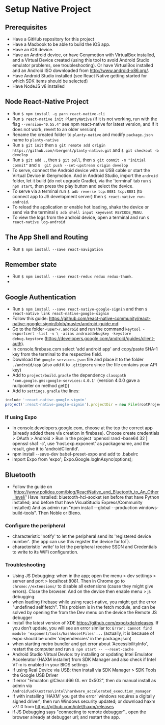 # Setup Native Project

## Prerequisites
- Have a GitHub repository for this project
- Have a Macbook to be able to build the iOS app.
- Have an iOS device.
- Have an Android device, or have Genymotion with VirtualBox installed, and a Virtual Device created (using this tool to avoid Android Studio emulator problems, see troubleshooting). Or have VirtualBox installed and an Android ISO downloaded from http://www.android-x86.org/.
- Have Android Studio installed (see React Native getting started for which SDK items should be selected)
- Have NodeJS v8 installed

## Node React-Native Project
- Run `$ npm install -g yarn react-native-cli`
- Run `$ react-native init PlantyNative` (if it is not working, run with the flag `--version="0.55.4"` see npm react-native for latest version, and if it does not work, revert to an older version)
- Rename the created folder to `planty-native` and modify `package.json` name to `planty-native`
- Run `$ git init` then `$ git remote add origin https://github.com/rbergenl/planty-native.git` and `$ git checkout -b develop`
- Run `$ git add .`, then `$ git pull`, then `$ git commit -m "initial commit"` and `$  git push --set-upstream origin develop`
- To serve, connect the Android device with an USB cable or start the Virtual Device in Genymotion. And in Android Studio, import the `android` folder, let it build (do not upgrade Gradle), via the 'terminal' tab run `$ npm start`, then press the play button and select the device.
- To serve via a terminal run `$ adb reverse tcp:8081 tcp:8081` (to connect app to JS development server) then `$ react-native run-android`.
- To reload the application or enable hot loading, shake the device or send via the terminal `$ adb shell input keyevent KEYCODE_MENU`.
- To view the logs from the android device, open a terminal and run `$ react-native log-android`

## The App Shell and Routing
- Run `$ npm install --save react-navigation`

## Remember state
- Run `$ npm install --save react-redux redux redux-thunk`.
-


## Google Authentication
- Run `$ npm install --save react-native-google-signin` and then `$ react-native link react-native-google-signin`
- Follow this guide: https://github.com/react-native-community/react-native-google-signin/blob/master/android-guide.md
- Go to the folder `<user>/.android` and run the command `keytool -exportcert -list -v \ -alias androiddebugkey -keystore debug.keystore` (https://developers.google.com/android/guides/client-auth).
- In console.firebase.com select 'add android app' and copy/paste SHA-1 key from the terminal to the respective field.
- Download the `google-services.json` file and place it to the folder `./android/app` (also add it to `.gitignore` since the file contains your API key)
- Add to `project/build.gradle` the dependency `classpath 'com.google.gms:google-services:4.0.1'` (version 4.0.0 gave a nullpointer on method get())
- Add to `settings.gradle` the lines:
```javascript
include ':react-native-google-signin'
project(':react-native-google-signin').projectDir = new File(rootProject.projectDir, '../node_modules/react-native-google-signin/android')
```

### If using Expo
- In console.developers.google.com, choose at the top the correct app (already added there via creation in firebase). Choose create credentials > OAuth > Android > Run in the project 'openssl rand -base64 32 | openssl sha1 -c', use 'host.exp.exponent' as packagename, and the result, give it to 'androidClientId'.
- npm install --save-dev babel-preset-expo and add to .babelrc
- import Expo from 'expo'; Expo.Google.logInAsync(options);

## Bluetooth

- Follow the guide on 'https://www.polidea.com/blog/ReactNative_and_Bluetooth_to_An_Other_level/'
Have installed: bluetooth-hci-socket
(en before that have Python installed;
and before that have VisualStudio Express/Community installed)
And as admin run "npm install --global --production windows-build-tools".
Then Noble or Bleno.

### Configure the peripheral
- characteristic 'notify' to let the peripheral send its 'registered device number'. (the app can use this register the device for IoT).
- characteristic 'write' to let the peripheral receive SSDN and Credentials to write to its WiFi configuration.

### Troubleshooting
- Using JS Debugging: when in the app; open the menu > dev settings > server and port > localhost:8081. Then in Chrome go to `chrome://extensions/` to disable all extensions (cause they might give errors). Close the browser. And on the device then enable menu > js debugging
- when loading firebase while using react-native, you might get the error "undefined self.fetch". This problem is in the fetch module, and can be solved by opening the from the Dev menu on the device the Remote JS debugger
- Install the latest version of XDE https://github.com/expo/xde/releases. If you don’t update, you will see an error similar to: `Error: Cannot find module 'exponent/tools/hashAssetFiles'...` (actually, it is because of expo should be under 'dependencies' in the package.json)
- when starting metro bundler and get error about 'AccessibilityInfo', restart the computer and run `$ npm start -- --reset-cache`
- Android Studio Virtual Device: try installing or updating Intel Emulator Accelerator (HAXM installer) from SDK Manager and also check if Intel VT-x is enabled in your BIOS settings
- If using Real Device via USB; then install via SDK Manager > SDK Tools the Google USB Driver
- If error "Emulator: glClear:466 GL err 0x502", then do manual install as admin via `Android\sdk\extras\intel\hardware_accelerated_execution_manager`
- If with installing 'HAXM' you get the error 'windows requires a digitally signed driver'; then run Windows security updated; or download haxm v7.1.0 from https://github.com/intel/haxm/releases
- if JS Debugging says "connecting to remote debugger".. open the browser already at debugger url; and restart the app.

